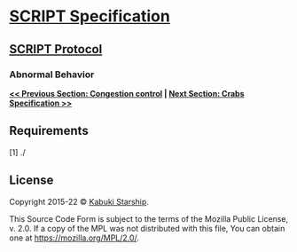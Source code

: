 # [SCRIPT Specification](../)

## [SCRIPT Protocol](./)

### Abnormal Behavior

**[<< Previous Section: Congestion control](CongestionControl.md) | [Next Section: Crabs Specification >>](./CrabsSpecification.md)**

## Requirements

[1] ./

## License

Copyright 2015-22 © [Kabuki Starship](https://kabukistarship.com).

This Source Code Form is subject to the terms of the Mozilla Public License, v. 2.0. If a copy of the MPL was not distributed with this file, You can obtain one at <https://mozilla.org/MPL/2.0/>.
